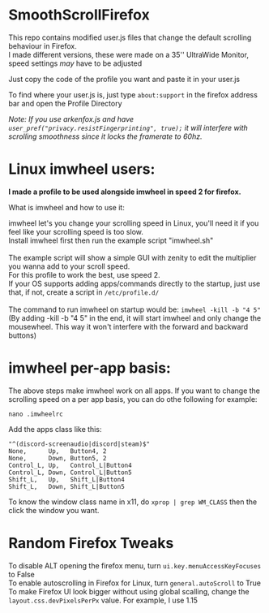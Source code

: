 # SmoothScrollFirefox

This repo contains modified user.js files that change the default scrolling behaviour in Firefox.<br>
I made different versions, these were made on a 35'' UltraWide Monitor, speed settings *may* have to be adjusted<br>

Just copy the code of the profile you want and paste it in your user.js<br>

To find where your user.js is, just type ```about:support``` in the firefox address bar and open the Profile Directory<br>

*Note: If you use arkenfox.js and have ```user_pref("privacy.resistFingerprinting", true);``` it will interfere with scrolling smoothness since it locks the framerate to 60hz.*

# Linux imwheel users:

**I made a profile to be used alongside imwheel in speed 2 for firefox.**

What is imwheel and how to use it:

imwheel let's you change your scrolling speed in Linux, you'll need it if you feel like your scrolling speed is too slow.<br>
Install imwheel first then run the example script "imwheel.sh"<br>
<br>
The example script will show a simple GUI with zenity to edit the multiplier you wanna add to your scroll speed.<br>
For this profile to work the best, use speed 2.<br>
If your OS supports adding apps/commands directly to the startup, just use that, if not, create a script in ```/etc/profile.d/```<br>
<br>
The command to run imwheel on startup would be:  ```imwheel -kill -b "4 5"```<br>
(By adding -kill -b "4 5" in the end, it will start imwheel and only change the mousewheel. This way it won't interfere with the forward and backward buttons)

# imwheel per-app basis:

The above steps make imwheel work on all apps. If you want to change the scrolling speed on a per app basis, you can do othe following for example:<br>
```
nano .imwheelrc
```
Add the apps class like this:
```
"^(discord-screenaudio|discord|steam)$"
None,      Up,   Button4, 2
None,      Down, Button5, 2
Control_L, Up,   Control_L|Button4
Control_L, Down, Control_L|Button5
Shift_L,   Up,   Shift_L|Button4
Shift_L,   Down, Shift_L|Button5
```
To know the window class name in x11, do `xprop | grep WM_CLASS` then the click the window you want.

# Random Firefox Tweaks

To disable ALT opening the firefox menu, turn ```ui.key.menuAccessKeyFocuses``` to False<br>
To enable autoscrolling in Firefox for Linux, turn ```general.autoScroll``` to True<br>
To make Firefox UI look bigger without using global scalling, change the ```layout.css.devPixelsPerPx``` value. For example, I use 1.15<br>
